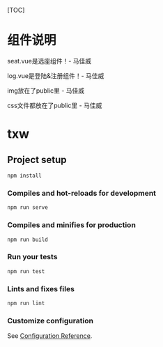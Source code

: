[TOC]

# 组件说明

seat.vue是选座组件！- 马佳威

log.vue是登陆&注册组件！- 马佳威

img放在了public里 - 马佳威

css文件都放在了public里 - 马佳威

# txw

## Project setup

```
npm install
```

### Compiles and hot-reloads for development
```
npm run serve
```

### Compiles and minifies for production
```
npm run build
```

### Run your tests
```
npm run test
```

### Lints and fixes files
```
npm run lint
```

### Customize configuration
See [Configuration Reference](https://cli.vuejs.org/config/).

